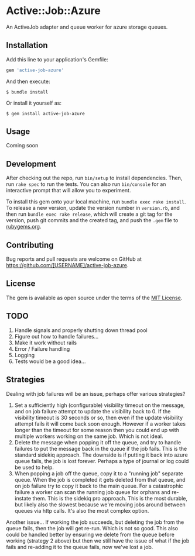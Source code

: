 # Active::Job::Azure

An ActiveJob adapter and queue worker for azure storage queues.

## Installation

Add this line to your application's Gemfile:

```ruby
gem 'active-job-azure'
```

And then execute:

    $ bundle install

Or install it yourself as:

    $ gem install active-job-azure

## Usage

Coming soon

## Development

After checking out the repo, run `bin/setup` to install dependencies. Then, run `rake spec` to run the tests. You can also run `bin/console` for an interactive prompt that will allow you to experiment.

To install this gem onto your local machine, run `bundle exec rake install`. To release a new version, update the version number in `version.rb`, and then run `bundle exec rake release`, which will create a git tag for the version, push git commits and the created tag, and push the `.gem` file to [rubygems.org](https://rubygems.org).

## Contributing

Bug reports and pull requests are welcome on GitHub at https://github.com/[USERNAME]/active-job-azure.

## License

The gem is available as open source under the terms of the [MIT License](https://opensource.org/licenses/MIT).

## TODO

1. Handle signals and properly shutting down thread pool
2. Figure out how to handle failures...
3. Make it work without rails
4. Error / Failure handling
5. Logging
6. Tests would be a good idea...

## Strategies

Dealing with job failures will be an issue, perhaps offer various strategies?

1. Set a sufficiently high (configurable) visibility timeout on the message, and on job failure attempt to update the visibility back to 0. If the visibility timeout is 30 seconds or so, then even if the update visibility attempt fails it will come back soon enough. However if a worker takes longer than the timeout for some reason then you could end up with multiple workers working on the same job. Which is not ideal.
2. Delete the message when popping it off the queue, and try to handle failures to put the message back in the queue if the job fails. This is the standard sidekiq approach. The downside is if putting it back into azure queue fails, the job is lost forever. Perhaps a type of journal or log could be used to help.
3. When popping a job off the queue, copy it to a "running job" separate queue. When the job is completed it gets deleted from that queue, and on job failure try to copy it back to the main queue. For a catastrophic failure a worker can scan the running job queue for orphans and re-instate them. This is the sidekiq pro approach. This is the most durable, but likely also the slowest because we're moving jobs around between queues via http calls. It's also the most complex option.

Another issue... If working the job succeeds, but deleting the job from the queue fails, then the job will get re-run. Which is not so good. This also could be handled better by ensuring we delete from the queue before working (strategy 2 above) but then we still have the issue of what if the job fails and re-adding it to the queue fails, now we've lost a job.